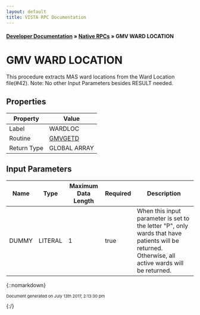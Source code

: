 ```yaml
---
layout: default
title: VISTA RPC Documentation
---
```


#### [Developer Documentation](../index) &#187; [Native RPCs](TableOfContents) &#187; GMV WARD LOCATION<br/>
# GMV WARD LOCATION

This procedure extracts MAS ward locations from the Ward Location file(#42). Note: No other Input Parameters besides RESULT needed.

## Properties

Property | Value
--- | ---
Label | WARDLOC
Routine | [GMVGETD](http://code.osehra.org/dox/Routine_GMVGETD_source.html)
Return Type | GLOBAL ARRAY


## Input Parameters

Name | Type | Maximum Data Length | Required | Description
--- | --- | --- | --- | ---
DUMMY | LITERAL | 1 | true | When this input parameter is set to the letter &quot;P&quot;, only wards that have patients will be returned. Otherwise, all active wards will be returned.



{::nomarkdown} <br/><p style="font-size: 11px">Document generated on July 13th 2017, 2:13:30 pm</p>{:/}